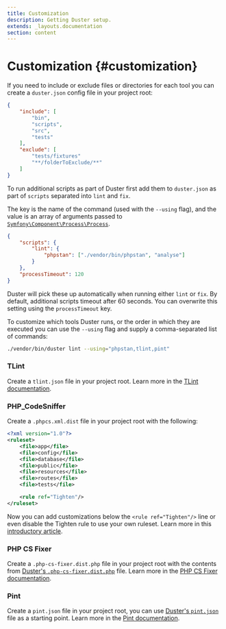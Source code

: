 ```yaml
---
title: Customization
description: Getting Duster setup.
extends: _layouts.documentation
section: content
---
```


# Customization {#customization}

If you need to include or exclude files or directories for each tool you can create a `duster.json` config file in your project root:

```json
{
    "include": [
        "bin",
        "scripts",
        "src",
        "tests"
    ],
    "exclude": [
        "tests/fixtures"
        "**/folderToExclude/**"
    ]
}
```

To run additional scripts as part of Duster first add them to `duster.json` as part of `scripts` separated into `lint` and `fix`.

The key is the name of the command (used with the `--using` flag), and the value is an array of arguments passed to [`Symfony\Component\Process\Process`](https://symfony.com/doc/current/components/process.html).

```json
{
    "scripts": {
        "lint": {
            "phpstan": ["./vendor/bin/phpstan", "analyse"]
        }
    },
    "processTimeout": 120
}
```

Duster will pick these up automatically when running either `lint` or `fix`.
By default, additional scripts timeout after 60 seconds. You can overwrite this setting using the `processTimeout` key.

To customize which tools Duster runs, or the order in which they are executed you can use the `--using` flag and supply a comma-separated list of commands:

```bash
./vendor/bin/duster lint --using="phpstan,tlint,pint"
```

### TLint

Create a `tlint.json` file in your project root. Learn more in the [TLint documentation](https://github.com/tighten/tlint#configuration).

### PHP_CodeSniffer

Create a `.phpcs.xml.dist` file in your project root with the following:

```xml
<?xml version="1.0"?>
<ruleset>
    <file>app</file>
    <file>config</file>
    <file>database</file>
    <file>public</file>
    <file>resources</file>
    <file>routes</file>
    <file>tests</file>

    <rule ref="Tighten"/>
</ruleset>
```

Now you can add customizations below the `<rule ref="Tighten"/>` line or even disable the Tighten rule to use your own ruleset. Learn more in this [introductory article](https://ncona.com/2012/12/creating-your-own-phpcs-standard/).

### PHP CS Fixer

Create a `.php-cs-fixer.dist.php` file in your project root with the contents from [Duster's `.php-cs-fixer.dist.php`](standards/.php-cs-fixer.dist.php) file. Learn more in the [PHP CS Fixer documentation](https://cs.symfony.com/doc/config.html).

### Pint

Create a `pint.json` file in your project root, you can use [Duster's `pint.json`](standards/pint.json) file as a starting point. Learn more in the [Pint documentation](https://laravel.com/docs/pint#configuring-pint).
